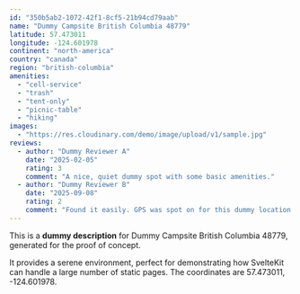 ```yaml
---
id: "350b5ab2-1072-42f1-8cf5-21b94cd79aab"
name: "Dummy Campsite British Columbia 48779"
latitude: 57.473011
longitude: -124.601978
continent: "north-america"
country: "canada"
region: "british-columbia"
amenities:
  - "cell-service"
  - "trash"
  - "tent-only"
  - "picnic-table"
  - "hiking"
images:
  - "https://res.cloudinary.com/demo/image/upload/v1/sample.jpg"
reviews:
  - author: "Dummy Reviewer A"
    date: "2025-02-05"
    rating: 3
    comment: "A nice, quiet dummy spot with some basic amenities."
  - author: "Dummy Reviewer B"
    date: "2025-09-08"
    rating: 2
    comment: "Found it easily. GPS was spot on for this dummy location."
---
```


This is a **dummy description** for Dummy Campsite British Columbia 48779, generated for the proof of concept.

It provides a serene environment, perfect for demonstrating how SvelteKit can handle a large number of static pages. The coordinates are 57.473011, -124.601978.
